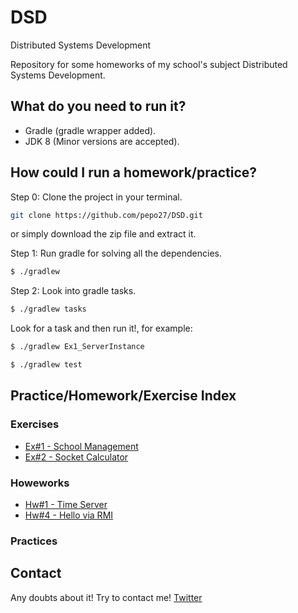 # DSD
Distributed Systems Development

Repository for some homeworks of my school's subject Distributed Systems Development.

## What do you need to run it?

* Gradle (gradle wrapper added).
* JDK 8 (Minor versions are accepted).

## How could I run a homework/practice?

Step 0: Clone the project in your terminal.
```bash
git clone https://github.com/pepo27/DSD.git
```
or simply download the zip file and extract it.

Step 1: Run gradle for solving all the dependencies.

```bash
$ ./gradlew 
```

Step 2: Look into gradle tasks.

```bash
$ ./gradlew tasks
```
Look for a task and then run it!, for example:

```bash
$ ./gradlew Ex1_ServerInstance
```
```bash
$ ./gradlew test
```

## Practice/Homework/Exercise Index

### Exercises
 * [Ex#1 - School Management](src/main/groovy/exercises/EX1/README.md)
 * [Ex#2 - Socket Calculator](src/main/groovy/exercises/EX2/README.md)
 
 
### Howeworks
 * [Hw#1 - Time Server](src/main/groovy/homeworks/HW1/README.md)
 * [Hw#4 - Hello via RMI]((src/main/groovy/homeworks/HW4/README.md))
 

### Practices


## Contact
Any doubts about it! Try to contact me! [Twitter](http://twitter.com/jresendiz27)
